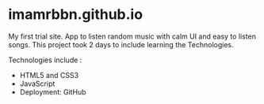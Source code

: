 # imamrbbn.github.io
My first trial site. App to listen random music with calm UI and easy to listen songs. This project took 2 days to include learning the Technologies.

Technologies include :
- HTML5 and CSS3
- JavaScript
- Deployment: GitHub
